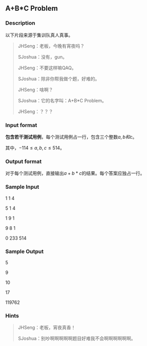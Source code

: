 ## A+B*C Problem

### Description

以下片段来源于集训队真人真事。

> JHSeng：老板，今晚有宵夜吗？
>
> SJoshua：没有，gun。
>
> JHSeng：不要这样嘛QAQ。
>
> SJoshua：除非你帮我做个题，好难的。
>
> JHSeng：啥啊？
>
> SJoshua：它的名字叫：A+B*C Problem。
>
> JHSeng：？？？

### Input format

**包含若干测试用例**，每个测试用例占一行，包含三个整数$a,b和c$。

其中，$-114 \le a,b,c \le 514$。

### Output format

对于每个测试用例，直接输出$a+b*c$的结果。每个答案应独占一行。

### Sample Input

1 1 4

5 1 4

1 9 1

9 8 1

0 233 514

### Sample Output

5

9

10

17

119762

### Hints

> JHSeng：老板，宵夜真香！
>
> SJoshua：别吵啊啊啊啊啊题目好难我不会啊啊啊啊啊啊。
